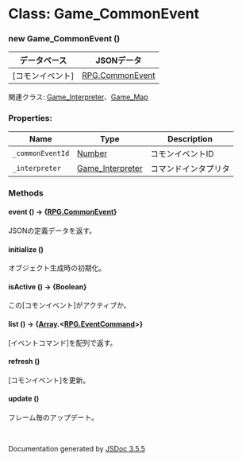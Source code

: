# Class: Game_CommonEvent

### new Game_CommonEvent ()

| データベース| JSONデータ |
| --- | --- |
| [コモンイベント] | [RPG.CommonEvent](RPG.CommonEvent.md) |

関連クラス: [Game_Interpreter](Game_Interpreter.md)、[Game_Map](Game_Map.md)


### Properties:

| Name | Type | Description |
| --- | --- | --- |
| `_commonEventId` | [Number](Number.md) | コモンイベントID |
| `_interpreter` | [Game_Interpreter](Game_Interpreter.md) | コマンドインタプリタ |


### Methods

#### event () → {[RPG.CommonEvent](RPG.CommonEvent.md)}
JSONの定義データを返す。


#### initialize ()
オブジェクト生成時の初期化。


#### isActive () → {Boolean}
この[コモンイベント]がアクティブか。


#### list () → {[Array](Array.md).<[RPG.EventCommand](RPG.EventCommand.md)>}
[イベントコマンド]を配列で返す。


#### refresh ()
[コモンイベント]を更新。


#### update ()
フレーム毎のアップデート。


 <br>

  Documentation generated by [JSDoc 3.5.5](https://github.com/jsdoc3/jsdoc)
